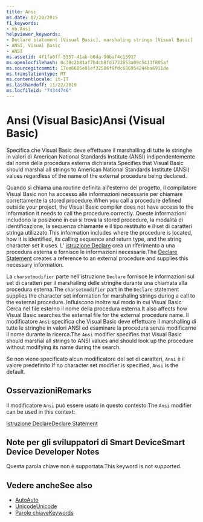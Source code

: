 ```yaml
---
title: Ansi
ms.date: 07/20/2015
f1_keywords:
- vb.Ansi
helpviewer_keywords:
- Declare statement [Visual Basic], marshaling strings [Visual Basic]
- ANSI, Visual Basic
- ANSI
ms.assetid: 4f1fa6ff-5557-41ab-b6da-90baf4c15917
ms.openlocfilehash: 0c38c2b81af7b4cb8fd1723853a09c5413f805af
ms.sourcegitcommit: 17ee6605e01ef32506f8fdc686954244ba6911de
ms.translationtype: MT
ms.contentlocale: it-IT
ms.lasthandoff: 11/22/2019
ms.locfileid: "74344746"
---
```

# <a name="ansi-visual-basic"></a><span data-ttu-id="f1172-102">Ansi (Visual Basic)</span><span class="sxs-lookup"><span data-stu-id="f1172-102">Ansi (Visual Basic)</span></span>
<span data-ttu-id="f1172-103">Specifica che Visual Basic deve effettuare il marshalling di tutte le stringhe in valori di American National Standards Institute (ANSI) indipendentemente dal nome della procedura esterna dichiarata.</span><span class="sxs-lookup"><span data-stu-id="f1172-103">Specifies that Visual Basic should marshal all strings to American National Standards Institute (ANSI) values regardless of the name of the external procedure being declared.</span></span>  
  
 <span data-ttu-id="f1172-104">Quando si chiama una routine definita all'esterno del progetto, il compilatore Visual Basic non ha accesso alle informazioni necessarie per chiamare correttamente la stored procedure.</span><span class="sxs-lookup"><span data-stu-id="f1172-104">When you call a procedure defined outside your project, the Visual Basic compiler does not have access to the information it needs to call the procedure correctly.</span></span> <span data-ttu-id="f1172-105">Queste informazioni includono la posizione in cui si trova la stored procedure, la modalità di identificazione, la sequenza chiamante e il tipo restituito e il set di caratteri stringa utilizzato.</span><span class="sxs-lookup"><span data-stu-id="f1172-105">This information includes where the procedure is located, how it is identified, its calling sequence and return type, and the string character set it uses.</span></span> <span data-ttu-id="f1172-106">L' [istruzione Declare](../../../visual-basic/language-reference/statements/declare-statement.md) crea un riferimento a una procedura esterna e fornisce le informazioni necessarie.</span><span class="sxs-lookup"><span data-stu-id="f1172-106">The [Declare Statement](../../../visual-basic/language-reference/statements/declare-statement.md) creates a reference to an external procedure and supplies this necessary information.</span></span>  
  
 <span data-ttu-id="f1172-107">La `charsetmodifier` parte nell'istruzione `Declare` fornisce le informazioni sul set di caratteri per il marshalling delle stringhe durante una chiamata alla procedura esterna.</span><span class="sxs-lookup"><span data-stu-id="f1172-107">The `charsetmodifier` part in the `Declare` statement supplies the character set information for marshaling strings during a call to the external procedure.</span></span> <span data-ttu-id="f1172-108">Influiscono inoltre sul modo in cui Visual Basic Cerca nel file esterno il nome della procedura esterna.</span><span class="sxs-lookup"><span data-stu-id="f1172-108">It also affects how Visual Basic searches the external file for the external procedure name.</span></span> <span data-ttu-id="f1172-109">Il modificatore `Ansi` specifica che Visual Basic deve effettuare il marshalling di tutte le stringhe in valori ANSI ed esaminare la procedura senza modificarne il nome durante la ricerca.</span><span class="sxs-lookup"><span data-stu-id="f1172-109">The `Ansi` modifier specifies that Visual Basic should marshal all strings to ANSI values and should look up the procedure without modifying its name during the search.</span></span>  
  
 <span data-ttu-id="f1172-110">Se non viene specificato alcun modificatore del set di caratteri, `Ansi` è il valore predefinito.</span><span class="sxs-lookup"><span data-stu-id="f1172-110">If no character set modifier is specified, `Ansi` is the default.</span></span>  
  
## <a name="remarks"></a><span data-ttu-id="f1172-111">Osservazioni</span><span class="sxs-lookup"><span data-stu-id="f1172-111">Remarks</span></span>  
 <span data-ttu-id="f1172-112">Il modificatore `Ansi` può essere usato in questo contesto:</span><span class="sxs-lookup"><span data-stu-id="f1172-112">The `Ansi` modifier can be used in this context:</span></span>  
  
 [<span data-ttu-id="f1172-113">Istruzione Declare</span><span class="sxs-lookup"><span data-stu-id="f1172-113">Declare Statement</span></span>](../../../visual-basic/language-reference/statements/declare-statement.md)  
  
## <a name="smart-device-developer-notes"></a><span data-ttu-id="f1172-114">Note per gli sviluppatori di Smart Device</span><span class="sxs-lookup"><span data-stu-id="f1172-114">Smart Device Developer Notes</span></span>  
 <span data-ttu-id="f1172-115">Questa parola chiave non è supportata.</span><span class="sxs-lookup"><span data-stu-id="f1172-115">This keyword is not supported.</span></span>  
  
## <a name="see-also"></a><span data-ttu-id="f1172-116">Vedere anche</span><span class="sxs-lookup"><span data-stu-id="f1172-116">See also</span></span>

- [<span data-ttu-id="f1172-117">Auto</span><span class="sxs-lookup"><span data-stu-id="f1172-117">Auto</span></span>](../../../visual-basic/language-reference/modifiers/auto.md)
- [<span data-ttu-id="f1172-118">Unicode</span><span class="sxs-lookup"><span data-stu-id="f1172-118">Unicode</span></span>](../../../visual-basic/language-reference/modifiers/unicode.md)
- [<span data-ttu-id="f1172-119">Parole chiave</span><span class="sxs-lookup"><span data-stu-id="f1172-119">Keywords</span></span>](../../../visual-basic/language-reference/keywords/index.md)
